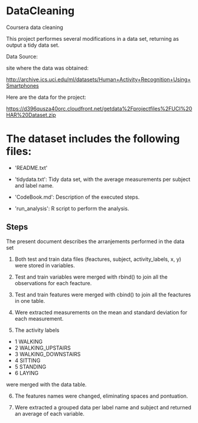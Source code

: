 # DataCleaning
Coursera data cleaning

This project performes several modifications in a data set, returning as output a tidy data set.

Data Source:

site where the data was obtained:

http://archive.ics.uci.edu/ml/datasets/Human+Activity+Recognition+Using+Smartphones

Here are the data for the project:

https://d396qusza40orc.cloudfront.net/getdata%2Fprojectfiles%2FUCI%20HAR%20Dataset.zip


The dataset includes the following files:
=========================================

- 'README.txt'

- 'tidydata.txt': Tidy data set, with the average measurements per subject and label name.

- 'CodeBook.md': Description of the executed steps.

- 'run_analysis': R script to perform the analysis.


Steps
------------

The present document describes the arranjements performed in the data set

1. Both test and train data files (feactures, subject, 	activity_labels, x, y) were stored in variables.

2. Test and train variables were merged with rbind() to join all the observations for each feacture.

3. Test and train features were merged with cbind() to join all 	the feactures in one table.

4. Were extracted measurements on the mean and standard deviation for each measurement.

5. The activity labels

- 1 WALKING
- 2 WALKING_UPSTAIRS
- 3 WALKING_DOWNSTAIRS
- 4 SITTING
- 5 STANDING
- 6 LAYING 

 were merged with the data table.

6. The features names were changed, eliminating spaces and pontuation.

7. Were extracted a grouped data per label name and subject and returned an average of each variable. 


